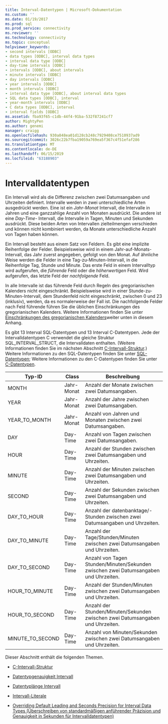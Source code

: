 ```yaml
---
title: Interval-Datentypen | Microsoft-Dokumentation
ms.custom: ''
ms.date: 01/19/2017
ms.prod: sql
ms.prod_service: connectivity
ms.reviewer: ''
ms.technology: connectivity
ms.topic: conceptual
helpviewer_keywords:
- second intervals [ODBC]
- data types [ODBC], interval data types
- interval data type [ODBC]
- day-time intervals [ODBC]
- intervals [ODBC], about intervals
- minute intervals [ODBC]
- day intervals [ODBC]
- year intervals [ODBC]
- month intervals [ODBC]
- interval data type [ODBC], about interval data types
- SQL data types [ODBC], interval
- year-month intervals [ODBC]
- C data types [ODBC], interval
- interval fields [ODBC]
ms.assetid: fba93f65-c1db-44f4-91ba-532f87241cf7
author: MightyPen
ms.author: genemi
manager: craigg
ms.openlocfilehash: 930a848ea01d128cb248c7929408ce7510937ad9
ms.sourcegitcommit: 3026c22b7fba19059a769ea5f367c4f51efaf286
ms.translationtype: MT
ms.contentlocale: de-DE
ms.lasthandoff: 06/15/2019
ms.locfileid: "63188903"
---
```

# <a name="interval-data-types"></a>Intervalldatentypen
Ein Intervall wird als die Differenz zwischen zwei Datumsangaben und Uhrzeiten definiert. Intervalle werden in zwei unterschiedliche Arten ausgedrückt werden. Eine ist ein *Jahr-Monat* Intervall, die Intervalle in Jahren und eine ganzzahlige Anzahl von Monaten ausdrückt. Die andere ist eine *Day-Time-* Intervall, die Intervalle in Tagen, Minuten und Sekunden ausdrückt. Diese beiden Arten von Intervallen zielteilmengen verschieden und können nicht kombiniert werden, da Monate unterschiedliche Anzahl von Tagen haben können.  
  
 Ein Intervall besteht aus einem Satz von Feldern. Es gibt eine implizite Reihenfolge der Felder. Beispielsweise wird in einem Jahr-auf-Monats-Intervall, das Jahr zuerst angegeben, gefolgt von den Monat. Auf ähnliche Weise werden die Felder in eine Tag-zu-Minuten-Intervall, in die Reihenfolge Tag, Stunde und Minute. Das erste Feld in einem Intervalltyp wird aufgerufen, die *führende* Feld oder die *höherwertigen* Feld. Wird aufgerufen, das letzte Feld der *nachfolgende* Feld.  
  
 In alle Intervalle ist das führende Feld durch Regeln des gregorianischen Kalenders nicht eingeschränkt. Beispielsweise wird in einer Stunde-zu-Minuten-Intervall, dem Stundenfeld nicht eingeschränkt, zwischen 0 und 23 (inklusiv), werden, da es normalerweise der Fall ist. Die nachfolgende Felder nach Feld führende führen Sie die üblichen Einschränkungen des gregorianischen Kalenders. Weitere Informationen finden Sie unter [Einschränkungen des gregorianischen Kalenders](../../../odbc/reference/appendixes/constraints-of-the-gregorian-calendar.md)weiter unten in diesem Anhang.  
  
 Es gibt 13 Interval SQL-Datentypen und 13 Interval C-Datentypen. Jede der Intervalldatentypen C verwendet die gleiche Struktur SQL_INTERVAL_STRUCT, die Intervalldaten enthalten. (Weitere Informationen finden Sie im nächsten Abschnitt [C-Intervall-Struktur](../../../odbc/reference/appendixes/c-interval-structure.md).) Weitere Informationen zu den SQL-Datentypen finden Sie unter [SQL-Datentypen](../../../odbc/reference/appendixes/sql-data-types.md); Weitere Informationen zu den C-Datentypen finden Sie unter [C-Datentypen](../../../odbc/reference/appendixes/c-data-types.md).  
  
|Typ-ID|Class|Beschreibung|  
|---------------------|-----------|-----------------|  
|MONTH|Jahr-Monat|Anzahl der Monate zwischen zwei Datumsangaben.|  
|YEAR|Jahr-Monat|Anzahl der Jahre zwischen zwei Datumsangaben.|  
|YEAR_TO_MONTH|Jahr-Monat|Anzahl von Jahren und Monaten zwischen zwei Datumsangaben.|  
|DAY|Day-Time|Anzahl von Tagen zwischen zwei Datumsangaben.|  
|HOUR|Day-Time|Anzahl der Stunden zwischen zwei Datumsangaben und Uhrzeiten.|  
|MINUTE|Day-Time|Anzahl der Minuten zwischen zwei Datumsangaben und Uhrzeiten.|  
|SECOND|Day-Time|Anzahl der Sekunden zwischen zwei Datumsangaben und Uhrzeiten.|  
|DAY_TO_HOUR|Day-Time|Anzahl der datenbanktage/-Stunden zwischen zwei Datumsangaben und Uhrzeiten.|  
|DAY_TO_MINUTE|Day-Time|Anzahl der Tage/Stunden/Minuten zwischen zwei Datumsangaben und Uhrzeiten.|  
|DAY_TO_SECOND|Day-Time|Anzahl von Tagen Stunden/Minuten/Sekunden zwischen zwei Datumsangaben und Uhrzeiten.|  
|HOUR_TO_MINUTE|Day-Time|Anzahl der Stunden/Minuten zwischen zwei Datumsangaben und Uhrzeiten.|  
|HOUR_TO_SECOND|Day-Time|Anzahl der Stunden/Minuten/Sekunden zwischen zwei Datumsangaben und Uhrzeiten.|  
|MINUTE_TO_SECOND|Day-Time|Anzahl von Minuten/Sekunden zwischen zwei Datumsangaben und Uhrzeiten.|  
  
 Dieser Abschnitt enthält die folgenden Themen.  
  
-   [C-Intervall-Struktur](../../../odbc/reference/appendixes/c-interval-structure.md)  
  
-   [Datentypgenauigkeit Intervall](../../../odbc/reference/appendixes/interval-data-type-precision.md)  
  
-   [Datentyplänge Intervall](../../../odbc/reference/appendixes/interval-data-type-length.md)  
  
-   [Intervall-Literale](../../../odbc/reference/appendixes/interval-literals.md)  
  
-   [Overriding Default Leading and Seconds Precision for Interval Data Types (Überschreiben von standardmäßigen anführender Präzision und Genauigkeit in Sekunden für Intervalldatentypen)](../../../odbc/reference/appendixes/overriding-default-leading-and-seconds-precision-for-interval-data-types.md)
